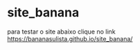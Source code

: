 # site_banana

para testar o site abaixo clique no link
https://bananasulista.github.io/site_banana/
